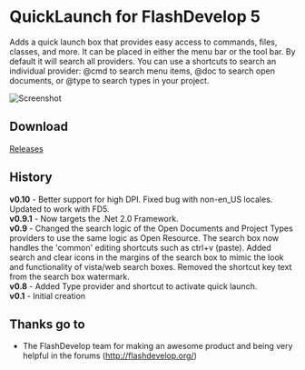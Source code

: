 # QuickLaunch for FlashDevelop 5

Adds a quick launch box that provides easy access to commands, files, classes, and more. It can be placed in either the menu bar or the tool bar. By default it will search all providers. You can use a shortcuts to search an individual provider: @cmd to search menu items, @doc to search open documents, or @type to search types in your project.

![Screenshot](http://dl.dropbox.com/u/3917850/images/quicklaunch.png)

## Download
[Releases](https://github.com/JoeRobich/fd-quicklaunch/releases/) 

## History
**v0.10** - Better support for high DPI. Fixed bug with non-en_US locales. Updated to work with FD5.  
**v0.9.1** - Now targets the .Net 2.0 Framework.  
**v0.9** - Changed the search logic of the Open Documents and Project Types providers to use the same logic as Open Resource. The search box now handles the 'common' editing shortcuts such as ctrl+v (paste). Added search and clear icons in the margins of the search box to mimic the look and functionality of vista/web search boxes. Removed the shortcut key text from the search box watermark.  
**v0.8** - Added Type provider and shortcut to activate quick launch.  
**v0.1** - Initial creation  

## Thanks go to

- The FlashDevelop team for making an awesome product and being very helpful in the forums (http://flashdevelop.org/)